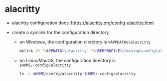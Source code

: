 # alacritty

- alacritty configuration docs: https://alacritty.org/config-alacritty.html

- create a symlink for the configuration directory

  - on Windows, the configuration directory is `%APPDATA%\alacritty`

    ```bat
    mklink /D "%APPDATA%\alacritty" "%USERPROFILE%\Desktop\config\alacritty"
    ```

  - on Linux/MacOS, the configuration directory is `$HOME/.config/alacritty`

    ```sh
    ln -s $HOME/config/alacritty $HOME/.config/alacritty
    ```
